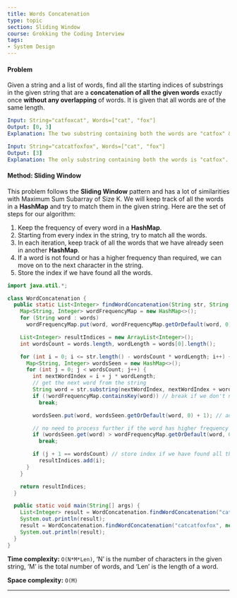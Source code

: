 ```yaml
---
title: Words Concatenation
type: topic
section: Sliding Window
course: Grokking the Coding Interview
tags:
- System Design
---
```

#### Problem
Given a string and a list of words, find all the starting indices of substrings in the given string that are a **concatenation of all the given words** exactly once **without any overlapping** of words. It is given that all words are of the same length.
```yml
Input: String="catfoxcat", Words=["cat", "fox"]
Output: [0, 3]
Explanation: The two substring containing both the words are "catfox" & "foxcat".

Input: String="catcatfoxfox", Words=["cat", "fox"]
Output: [3]
Explanation: The only substring containing both the words is "catfox".
```

#### Method: Sliding Window
This problem follows the **Sliding Window** pattern and has a lot of similarities with Maximum Sum Subarray of Size K. We will keep track of all the words in a **HashMap** and try to match them in the given string. Here are the set of steps for our algorithm:
1. Keep the frequency of every word in a **HashMap**.
1. Starting from every index in the string, try to match all the words.
1. In each iteration, keep track of all the words that we have already seen in another **HashMap**.
1. If a word is not found or has a higher frequency than required, we can move on to the next character in the string.
1. Store the index if we have found all the words.

```java
import java.util.*;

class WordConcatenation {
  public static List<Integer> findWordConcatenation(String str, String[] words) {
    Map<String, Integer> wordFrequencyMap = new HashMap<>();
    for (String word : words)
      wordFrequencyMap.put(word, wordFrequencyMap.getOrDefault(word, 0) + 1);

    List<Integer> resultIndices = new ArrayList<Integer>();
    int wordsCount = words.length, wordLength = words[0].length();

    for (int i = 0; i <= str.length() - wordsCount * wordLength; i++) {
      Map<String, Integer> wordsSeen = new HashMap<>();
      for (int j = 0; j < wordsCount; j++) {
        int nextWordIndex = i + j * wordLength;
        // get the next word from the string
        String word = str.substring(nextWordIndex, nextWordIndex + wordLength);
        if (!wordFrequencyMap.containsKey(word)) // break if we don't need this word
          break;

        wordsSeen.put(word, wordsSeen.getOrDefault(word, 0) + 1); // add the word to the 'wordsSeen' map

        // no need to process further if the word has higher frequency than required 
        if (wordsSeen.get(word) > wordFrequencyMap.getOrDefault(word, 0))
          break;

        if (j + 1 == wordsCount) // store index if we have found all the words
          resultIndices.add(i);
      }
    }

    return resultIndices;
  }

  public static void main(String[] args) {
    List<Integer> result = WordConcatenation.findWordConcatenation("catfoxcat", new String[] { "cat", "fox" });
    System.out.println(result);
    result = WordConcatenation.findWordConcatenation("catcatfoxfox", new String[] { "cat", "fox" });
    System.out.println(result);
  }
}
```
**Time complexity:** `O(N*M*Len)`, ‘N’ is the number of characters in the given string, ‘M’ is the total number of words, and ‘Len’ is the length of a word.

**Space complexity:** `O(M)`


---